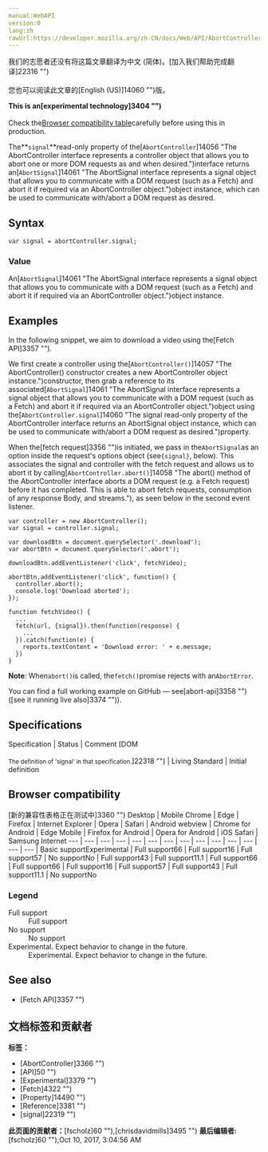 ```yaml
---
manual:WebAPI
version:0
lang:zh
rawUrl:https://developer.mozilla.org/zh-CN/docs/Web/API/AbortController/signal
---
```




<bdi>我们的志愿者还没有将这篇文章翻译为<bdi>中文 (简体)</bdi>。[加入我们帮助完成翻译]22316 "")<br></br>您也可以阅读此文章的[English (US)]14060 "")版。</bdi>






**This is an[experimental technology]3404 "")**<br></br>Check the[Browser compatibility table](%3354#Browser_compatibility "")carefully before using this in production.





The**`signal`**read-only property of the[`AbortController`]14056 "The AbortController interface represents a controller object that allows you to abort one or more DOM requests as and when desired.")interface returns an[`AbortSignal`]14061 "The AbortSignal interface represents a signal object that allows you to communicate with a DOM request (such as a Fetch) and abort it if required via an AbortController object.")object instance, which can be used to communicate with/abort a DOM request as desired.


## Syntax<a name="Syntax"></a>

```
var signal = abortController.signal;
```

### Value<a name="Value"></a>


An[`AbortSignal`]14061 "The AbortSignal interface represents a signal object that allows you to communicate with a DOM request (such as a Fetch) and abort it if required via an AbortController object.")object instance.


## Examples<a name="Examples"></a>


In the following snippet, we aim to download a video using the[Fetch API]3357 "").



We first create a controller using the[`AbortController()`]14057 "The AbortController() constructor creates a new AbortController object instance.")constructor, then grab a reference to its associated[`AbortSignal`]14061 "The AbortSignal interface represents a signal object that allows you to communicate with a DOM request (such as a Fetch) and abort it if required via an AbortController object.")object using the[`AbortController.signal`]14060 "The signal read-only property of the AbortController interface returns an AbortSignal object instance, which can be used to communicate with/abort a DOM request as desired.")property.



When the[fetch request]3356 "")is initiated, we pass in the`AbortSignal`as an option inside the request&#39;s options object (see`{signal}`, below). This associates the signal and controller with the fetch request and allows us to abort it by calling[`AbortController.abort()`]14058 "The abort() method of the AbortController interface aborts a DOM request (e.g. a Fetch request) before it has completed. This is able to abort fetch requests, consumption of any response Body, and streams."), as seen below in the second event listener.


```
var controller = new AbortController();
var signal = controller.signal;

var downloadBtn = document.querySelector('.download');
var abortBtn = document.querySelector('.abort');

downloadBtn.addEventListener('click', fetchVideo);

abortBtn.addEventListener('click', function() {
  controller.abort();
  console.log('Download aborted');
});

function fetchVideo() {
  ...
  fetch(url, {signal}).then(function(response) {
    ...
  }).catch(function(e) {
    reports.textContent = 'Download error: ' + e.message;
  })
}
```


**Note**: When`abort()`is called, the`fetch()`promise rejects with an`AbortError`.




You can find a full working example on GitHub — see[abort-api]3358 "")([see it running live also]3374 "")).


## Specifications<a name="Specifications"></a>
Specification | Status | Comment 
[DOM<br></br><small>The definition of &#39;signal&#39; in that specification.</small>]22318 "") | Living Standard | Initial definition 


## Browser compatibility<a name="Browser_compatibility"></a>
[新的兼容性表格正在测试中<i></i>]3360 "")
<abbr>Desktop<i></i></abbr> | <abbr>Mobile<i></i></abbr> 
<abbr>Chrome<i></i></abbr> | <abbr>Edge<i></i></abbr> | <abbr>Firefox<i></i></abbr> | <abbr>Internet Explorer<i></i></abbr> | <abbr>Opera<i></i></abbr> | <abbr>Safari<i></i></abbr> | <abbr>Android webview<i></i></abbr> | <abbr>Chrome for Android<i></i></abbr> | <abbr>Edge Mobile<i></i></abbr> | <abbr>Firefox for Android<i></i></abbr> | <abbr>Opera for Android<i></i></abbr> | <abbr>iOS Safari<i></i></abbr> | <abbr>Samsung Internet<i></i></abbr> 
 ---  |  ---  |  ---  |  ---  |  ---  |  ---  |  ---  |  ---  |  ---  |  ---  |  ---  |  ---  |  ---  |  ---  | 
Basic support<abbr>Experimental<i></i></abbr> | <abbr>Full support</abbr>66 | <abbr>Full support</abbr>16 | <abbr>Full support</abbr>57 | <abbr>No support</abbr>No | <abbr>Full support</abbr>43 | <abbr>Full support</abbr>11.1 | <abbr>Full support</abbr>66 | <abbr>Full support</abbr>66 | <abbr>Full support</abbr>16 | <abbr>Full support</abbr>57 | <abbr>Full support</abbr>43 | <abbr>Full support</abbr>11.1 | <abbr>No support</abbr>No 


### Legend<a name="Legend"></a>
<dl><dt id=''><abbr>Full support</abbr></dt><dd>Full support</dd><dt id=''><abbr>No support</abbr></dt><dd>No support</dd><dt id=''><abbr>Experimental. Expect behavior to change in the future.<i></i></abbr></dt><dd>Experimental. Expect behavior to change in the future.</dd></dl>

## See also<a name="See_also"></a>

* [Fetch API]3357 "")



## 文档标签和贡献者
**标签：**
* [AbortController]3366 "")
* [API]50 "")
* [Experimental]3379 "")
* [Fetch]4322 "")
* [Property]14490 "")
* [Reference]3381 "")
* [signal]22319 "")

**此页面的贡献者：**[fscholz]60 ""),[chrisdavidmills]3495 "")
**最后编辑者:**[fscholz]60 ""),<time>Oct 10, 2017, 3:04:56 AM</time>


